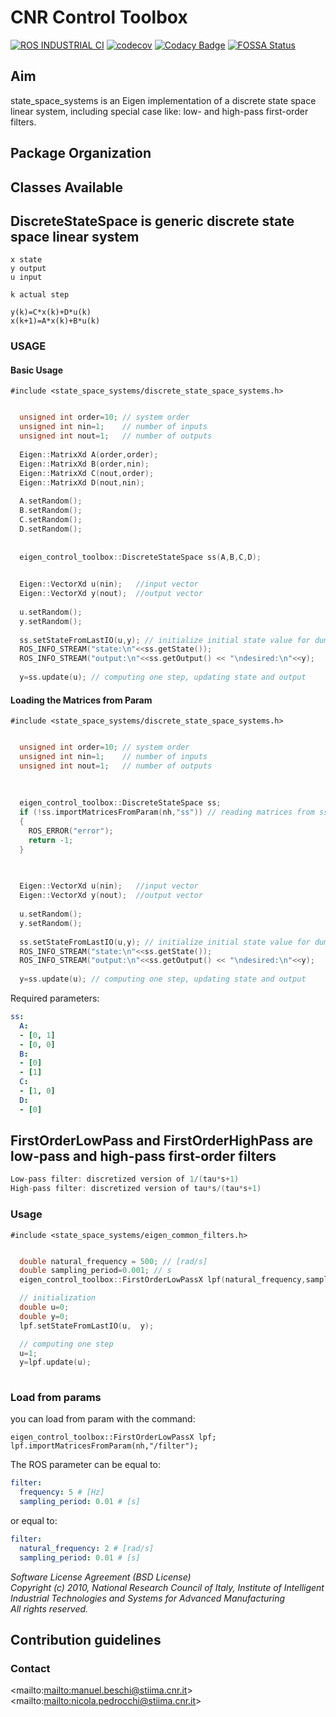 # CNR Control Toolbox #

[![ROS INDUSTRIAL CI][a]][1]
[![codecov][b]][2]
[![Codacy Badge][c]][3]
[![FOSSA Status][d]][4]

## Aim ##

state_space_systems is an Eigen implementation of a discrete state space linear system, including special case like: low- and high-pass first-order filters.

## Package Organization ##

## Classes Available ##

## DiscreteStateSpace is generic discrete state space linear system ##

```c+++
x state
y output
u input

k actual step

y(k)=C*x(k)+D*u(k)
x(k+1)=A*x(k)+B*u(k)
```
### USAGE ###

#### Basic Usage ####
```c+++
#include <state_space_systems/discrete_state_space_systems.h>
```

```c++

  unsigned int order=10; // system order
  unsigned int nin=1;    // number of inputs
  unsigned int nout=1;   // number of outputs
  
  Eigen::MatrixXd A(order,order);
  Eigen::MatrixXd B(order,nin);
  Eigen::MatrixXd C(nout,order);
  Eigen::MatrixXd D(nout,nin);
  
  A.setRandom();
  B.setRandom();
  C.setRandom();
  D.setRandom();
  
 
  eigen_control_toolbox::DiscreteStateSpace ss(A,B,C,D);

  
  Eigen::VectorXd u(nin);   //input vector
  Eigen::VectorXd y(nout);  //output vector
  
  u.setRandom();
  y.setRandom();
  
  ss.setStateFromLastIO(u,y); // initialize initial state value for dumpless startup 
  ROS_INFO_STREAM("state:\n"<<ss.getState());
  ROS_INFO_STREAM("output:\n"<<ss.getOutput() << "\ndesired:\n"<<y);
  
  y=ss.update(u); // computing one step, updating state and output
```

#### Loading the Matrices from Param ####

```c+++
#include <state_space_systems/discrete_state_space_systems.h>
```

```c++

  unsigned int order=10; // system order
  unsigned int nin=1;    // number of inputs
  unsigned int nout=1;   // number of outputs
  
  
 
  eigen_control_toolbox::DiscreteStateSpace ss;
  if (!ss.importMatricesFromParam(nh,"ss")) // reading matrices from ss parameter (see below)
  {
    ROS_ERROR("error");
    return -1;
  }
  

  
  Eigen::VectorXd u(nin);   //input vector
  Eigen::VectorXd y(nout);  //output vector
  
  u.setRandom();
  y.setRandom();
  
  ss.setStateFromLastIO(u,y); // initialize initial state value for dumpless startup 
  ROS_INFO_STREAM("state:\n"<<ss.getState());
  ROS_INFO_STREAM("output:\n"<<ss.getOutput() << "\ndesired:\n"<<y);
  
  y=ss.update(u); // computing one step, updating state and output
```

Required parameters:
```yaml
ss:
  A:
  - [0, 1]
  - [0, 0]
  B:
  - [0]
  - [1]
  C:
  - [1, 0]
  D:
  - [0]  
```

## FirstOrderLowPass and FirstOrderHighPass are low-pass and high-pass first-order filters ##

```cpp
Low-pass filter: discretized version of 1/(tau*s+1)
High-pass filter: discretized version of tau*s/(tau*s+1)
```


### Usage ###

```c+++
#include <state_space_systems/eigen_common_filters.h>
```

```c++

  double natural_frequency = 500; // [rad/s]
  double sampling_period=0.001; // s
  eigen_control_toolbox::FirstOrderLowPassX lpf(natural_frequency,sampling_period); // the same for FirstOrderHighPass

  // initialization
  double u=0;
  double y=0;
  lpf.setStateFromLastIO(u,  y);

  // computing one step
  u=1;
  y=lpf.update(u);
   
```

### Load from params ###
you can load from param with the command:

```c+++
eigen_control_toolbox::FirstOrderLowPassX lpf;
lpf.importMatricesFromParam(nh,"/filter"); 
```

The ROS parameter can be equal to:
```yaml
filter:
  frequency: 5 # [Hz]
  sampling_period: 0.01 # [s]
```
or equal to:
```yaml
filter:
  natural_frequency: 2 # [rad/s]
  sampling_period: 0.01 # [s]
```
_Software License Agreement (BSD License)_    
_Copyright (c) 2010, National Research Council of Italy, Institute of Intelligent Industrial Technologies and Systems for Advanced Manufacturing_    
_All rights reserved._


## Contribution guidelines ##

### Contact ###

<mailto:<mailto:manuel.beschi@stiima.cnr.it>>
<mailto:<mailto:nicola.pedrocchi@stiima.cnr.it>>

[a]:https://github.com/CNR-STIIMA-IRAS/cnr_control_toolbox/actions/workflows/industrial_ci_action.yml/badge.svg
[1]:https://github.com/CNR-STIIMA-IRAS/cnr_control_toolbox/actions/workflows/industrial_ci_action.yml

[b]:https://codecov.io/gh/CNR-STIIMA-IRAS/cnr_control_toolbox/branch/nicola/graph/badge.svg
[2]:https://codecov.io/gh/CNR-STIIMA-IRAS/cnr_control_toolbox

[c]:https://api.codacy.com/project/badge/Grade/7f1834c02aa84b959ee9b7529deb48d6
[3]:https://app.codacy.com/gh/CNR-STIIMA-IRAS/cnr_control_toolbox?utm_source=github.com&utm_medium=referral&utm_content=CNR-STIIMA-IRAS/cnr_control_toolbox&utm_campaign=Badge_Grade_Dashboard

[d]:https://app.fossa.com/api/projects/git%2Bgithub.com%2FCNR-STIIMA-IRAS%2Fcnr_control_toolbox.svg?type=shield
[4]:https://app.fossa.com/projects/git%2Bgithub.com%2FCNR-STIIMA-IRAS%2Fcnr_control_toolbox?ref=badge_shield